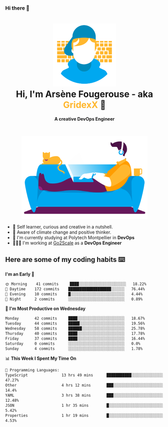 ### Hi there 👋

<!--
**GridexX/gridexx** is a ✨ _special_ ✨ repository because its `README.md` (this file) appears on your GitHub profile.

Here are some ideas to get you started:

- 🔭 I’m currently working on ...
- 🌱 I’m currently learning ...
- 👯 I’m looking to collaborate on ...
- 🤔 I’m looking for help with ...
- 💬 Ask me about ...
- 📫 How to reach me: ...
- 😄 Pronouns: ...
- ⚡ Fun fact: ...
-->


<!-- Header -->
<h1 align="center">
  <img src="./images/user_profile.png" width="200">
  <br>
  Hi, I'm Arsène Fougerouse - aka <span style="color:#ffb72e">GridexX</span> 👋
</h1>


<p align="center">
  <b>A creative DevOps Engineer </b>
</p>
<br/>
<p align="center">
  <img src="./images/man_couch.png" width="400">
</p>

- 🎨 Self learner, curious and creative in a nutshell. 
- 🌱 Aware of climate change and positive thinker.
- 📕 I'm currently studying at Polytech Montpellier in **DevOps**
- 👨🏻‍💻 I'm working at [Go2Scale](r2devops.io) as a **DevOps Engineer**


## Here are some of my coding habits ⌨️

<!-- Add a section about tech and Ops stack
  Like this one : https://github.com/Xanthus58#-tech-stack
-->
<!--START_SECTION:waka-->
**I'm an Early 🐤** 

```text
🌞 Morning    41 commits     ████░░░░░░░░░░░░░░░░░░░░░   18.22% 
🌆 Daytime    172 commits    ███████████████████░░░░░░   76.44% 
🌃 Evening    10 commits     █░░░░░░░░░░░░░░░░░░░░░░░░   4.44% 
🌙 Night      2 commits      ░░░░░░░░░░░░░░░░░░░░░░░░░   0.89%

```
📅 **I'm Most Productive on Wednesday** 

```text
Monday       42 commits     ████░░░░░░░░░░░░░░░░░░░░░   18.67% 
Tuesday      44 commits     █████░░░░░░░░░░░░░░░░░░░░   19.56% 
Wednesday    58 commits     ██████░░░░░░░░░░░░░░░░░░░   25.78% 
Thursday     40 commits     ████░░░░░░░░░░░░░░░░░░░░░   17.78% 
Friday       37 commits     ████░░░░░░░░░░░░░░░░░░░░░   16.44% 
Saturday     0 commits      ░░░░░░░░░░░░░░░░░░░░░░░░░   0.0% 
Sunday       4 commits      ░░░░░░░░░░░░░░░░░░░░░░░░░   1.78%

```


📊 **This Week I Spent My Time On** 

```text
💬 Programming Languages: 
TypeScript               13 hrs 49 mins      ███████████░░░░░░░░░░░░░░   47.27% 
Other                    4 hrs 12 mins       ███░░░░░░░░░░░░░░░░░░░░░░   14.4% 
YAML                     3 hrs 38 mins       ███░░░░░░░░░░░░░░░░░░░░░░   12.48% 
JSON                     1 hr 35 mins        █░░░░░░░░░░░░░░░░░░░░░░░░   5.42% 
Properties               1 hr 19 mins        █░░░░░░░░░░░░░░░░░░░░░░░░   4.53%

```


<!--END_SECTION:waka-->
